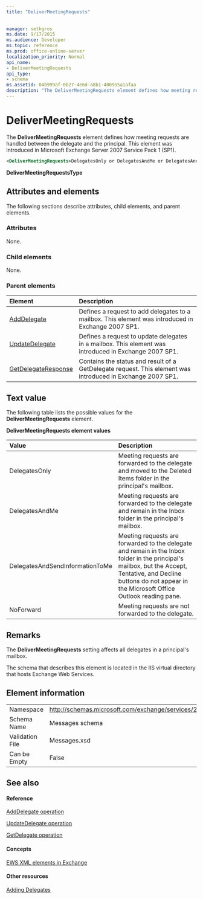 ```yaml
---
title: "DeliverMeetingRequests"
 
 
manager: sethgros
ms.date: 9/17/2015
ms.audience: Developer
ms.topic: reference
ms.prod: office-online-server
localization_priority: Normal
api_name:
- DeliverMeetingRequests
api_type:
- schema
ms.assetid: 04b999af-0b27-4e6d-a8b1-400955a1afaa
description: "The DeliverMeetingRequests element defines how meeting requests are handled between the delegate and the principal. This element was introduced in Microsoft Exchange Server 2007 Service Pack 1 (SP1)."
---
```


# DeliverMeetingRequests

The **DeliverMeetingRequests** element defines how meeting requests are handled between the delegate and the principal. This element was introduced in Microsoft Exchange Server 2007 Service Pack 1 (SP1). 
  
```XML
<DeliverMeetingRequests>DelegatesOnly or DelegatesAndMe or DelegatesAndSendInformationToMe or NoForward</DeliverMeetingRequests>
```

 **DeliverMeetingRequestsType**
## Attributes and elements

The following sections describe attributes, child elements, and parent elements.
  
### Attributes

None.
  
### Child elements

None.
  
### Parent elements

|**Element**|**Description**|
|:-----|:-----|
|[AddDelegate](adddelegate.md) <br/> |Defines a request to add delegates to a mailbox. This element was introduced in Exchange 2007 SP1.  <br/> |
|[UpdateDelegate](updatedelegate.md) <br/> |Defines a request to update delegates in a mailbox. This element was introduced in Exchange 2007 SP1.  <br/> |
|[GetDelegateResponse](getdelegateresponse.md) <br/> |Contains the status and result of a GetDelegate request. This element was introduced in Exchange 2007 SP1.  <br/> |
   
## Text value

The following table lists the possible values for the **DeliverMeetingRequests** element. 
  
**DeliverMeetingRequests element values**

|**Value**|**Description**|
|:-----|:-----|
|DelegatesOnly  <br/> |Meeting requests are forwarded to the delegate and moved to the Deleted Items folder in the principal's mailbox.  <br/> |
|DelegatesAndMe  <br/> |Meeting requests are forwarded to the delegate and remain in the Inbox folder in the principal's mailbox.  <br/> |
|DelegatesAndSendInformationToMe  <br/> |Meeting requests are forwarded to the delegate and remain in the Inbox folder in the principal's mailbox, but the Accept, Tentative, and Decline buttons do not appear in the Microsoft Office Outlook reading pane.  <br/> |
|NoForward  <br/> |Meeting requests are not forwarded to the delegate.  <br/> |
   
## Remarks

The **DeliverMeetingRequests** setting affects all delegates in a principal's mailbox. 
  
The schema that describes this element is located in the IIS virtual directory that hosts Exchange Web Services.
  
## Element information

|||
|:-----|:-----|
|Namespace  <br/> |http://schemas.microsoft.com/exchange/services/2006/messages  <br/> |
|Schema Name  <br/> |Messages schema  <br/> |
|Validation File  <br/> |Messages.xsd  <br/> |
|Can be Empty  <br/> |False  <br/> |
   
## See also

#### Reference

[AddDelegate operation](adddelegate-operation.md)
  
[UpdateDelegate operation](updatedelegate-operation.md)
  
[GetDelegate operation](getdelegate-operation.md)
#### Concepts

[EWS XML elements in Exchange](ews-xml-elements-in-exchange.md)
#### Other resources

[Adding Delegates](http://msdn.microsoft.com/library/3a744150-66a3-4a13-9433-793603ba5038%28Office.15%29.aspx)

